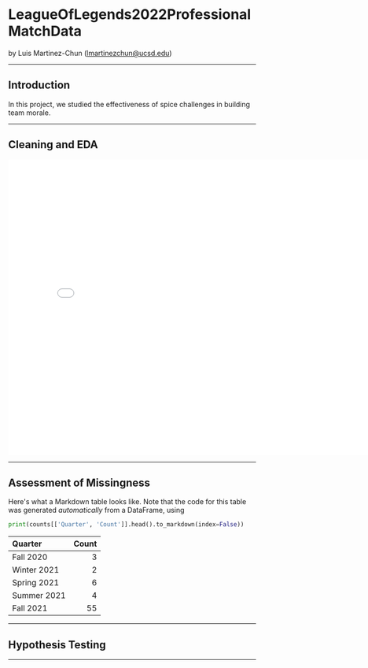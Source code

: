 # LeagueOfLegends2022ProfessionalMatchData

by Luis Martinez-Chun (lmartinezchun@ucsd.edu)

---

## Introduction

In this project, we studied the effectiveness of spice challenges in building team morale.

---

## Cleaning and EDA

<iframe src="assets/mathesCountsAndAction.html" width=800 height=600 frameBorder=0></iframe>

---

## Assessment of Missingness

Here's what a Markdown table looks like. Note that the code for this table was generated _automatically_ from a DataFrame, using

```py
print(counts[['Quarter', 'Count']].head().to_markdown(index=False))
```

| Quarter     |   Count |
|:------------|--------:|
| Fall 2020   |       3 |
| Winter 2021 |       2 |
| Spring 2021 |       6 |
| Summer 2021 |       4 |
| Fall 2021   |      55 |

---

## Hypothesis Testing


---
